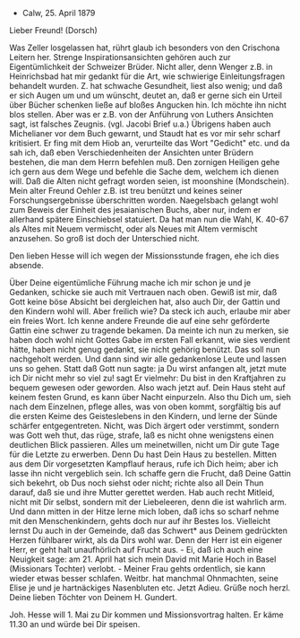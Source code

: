 + Calw, 25. April 1879

Lieber Freund! (Dorsch)

Was Zeller losgelassen hat, rührt glaub ich besonders von den Crischona Leitern her. Strenge Inspirationsansichten gehören auch zur Eigentümlichkeit der Schweizer Brüder. Nicht aller, denn Wenger z.B. in Heinrichsbad hat mir gedankt für die Art, wie schwierige Einleitungsfragen behandelt wurden. Z. hat schwache Gesundheit, liest also wenig; und daß er sich Augen um und um wünscht, deutet an, daß er gerne sich ein Urteil über Bücher schenken ließe auf bloßes Angucken hin. Ich möchte ihn nicht blos stellen. Aber was er z.B. von der Anführung von Luthers Ansichten sagt, ist falsches Zeugnis. (vgl. Jacobi Brief u.a.) Übrigens haben auch Michelianer vor dem Buch gewarnt, und Staudt hat es vor mir sehr scharf kritisiert. Er fing mit dem Hiob an, verurteilte das Wort "Gedicht" etc. und da sah ich, daß eben Verschiedenheiten der Ansichten unter Brüdern bestehen, die man dem Herrn befehlen muß. Den zornigen Heiligen gehe ich gern aus dem Wege und befehle die Sache dem, welchem ich dienen will. Daß die Alten nicht gefragt worden seien, ist moonshine (Mondschein). Mein alter Freund Oehler z.B. ist treu benützt und keines seiner Forschungsergebnisse überschritten worden. Naegelsbach gelangt wohl zum Beweis der Einheit des jesaianischen Buchs, aber nur, indem er allerhand spätere Einschiebsel statuiert. Da hat man nun die Wahl, K. 40-67 als Altes mit Neuem vermischt, oder als Neues mit Altem vermischt anzusehen. So groß ist doch der Unterschied nicht.

Den lieben Hesse will ich wegen der Missionsstunde fragen, ehe ich dies absende.

Über Deine eigentümliche Führung mache ich mir schon je und je Gedanken, schicke sie auch mit Vertrauen nach oben. Gewiß ist mir, daß Gott keine böse Absicht bei dergleichen hat, also auch Dir, der Gattin und den Kindern wohl will. Aber freilich wie? Da steck ich auch, erlaube mir aber ein freies Wort. Ich kenne andere Freunde die auf eine sehr geförderte Gattin eine schwer zu tragende bekamen. Da meinte ich nun zu merken, sie haben doch wohl nicht Gottes Gabe im ersten Fall erkannt, wie sies verdient hätte, haben nicht genug gedankt, sie nicht gehörig benützt. Das soll nun nachgeholt werden. Und dann sind wir alle gedankenlose Leute und lassen uns so gehen. Statt daß Gott nun sagte: ja Du wirst anfangen alt, jetzt mute ich Dir nicht mehr so viel zu! sagt Er vielmehr: Du bist in den Kraftjahren zu bequem gewesen oder geworden. Also wach jetzt auf. Dein Haus steht auf keinem festen Grund, es kann über Nacht einpurzeln. Also thu Dich um, sieh nach dem Einzelnen, pflege alles, was von oben kommt, sorgfältig bis auf die ersten Keime des Geisteslebens in den Kindern, und lerne der Sünde schärfer entgegentreten. Nicht, was Dich ärgert oder verstimmt, sondern was Gott weh thut, das rüge, strafe, laß es nicht ohne wenigstens einen deutlichen Blick passieren. Alles um meinetwillen, nicht um Dir gute Tage für die Letzte zu erwerben. Denn Du hast Dein Haus zu bestellen. Mitten aus dem Dir vorgesetzten Kampflauf heraus, rufe ich Dich heim; aber ich lasse ihn nicht vergeblich sein. Ich schaffe gern die Frucht, daß Deine Gattin sich bekehrt, ob Dus noch siehst oder nicht; richte also all Dein Thun darauf, daß sie und ihre Mutter gerettet werden. Hab auch recht Mitleid, nicht mit Dir selbst, sondern mit der Liebeleeren, denn die ist wahrlich arm. Und dann mitten in der Hitze lerne mich loben, daß ichs so scharf nehme mit den Menschenkindern, gehts doch nur auf ihr Bestes los. Vielleicht lernst Du auch in der Gemeinde, daß das Schwert* aus Deinem gedrückten Herzen fühlbarer wirkt, als da Dirs wohl war. Denn der Herr ist ein eigener Herr, er geht halt unaufhörlich auf Frucht aus. - Ei, daß ich auch eine Neuigkeit sage: am 21. April hat sich mein David mit Marie Hoch in Basel (Missionars Tochter) verlobt. - Meiner Frau gehts ordentlich, sie kann wieder etwas besser schlafen. Weitbr. hat manchmal Ohnmachten, seine Elise je und je hartnäckiges Nasenbluten etc. Jetzt Adieu. Grüße noch herzl.
 Deine lieben Töchter von
 Deinem H. Gundert.

Joh. Hesse will 1. Mai zu Dir kommen und Missionsvortrag halten. Er käme 11.30 an und würde bei Dir speisen.
